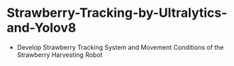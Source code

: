 # Strawberry-Tracking-by-Ultralytics-and-Yolov8
* Develop Strawberry Tracking System and Movement Conditions of the Strawberry Harvesting Robot
